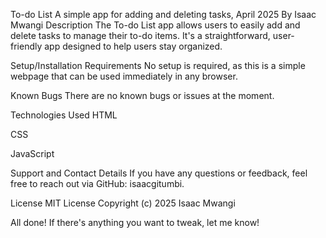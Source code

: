 To-do List
A simple app for adding and deleting tasks, April 2025
By Isaac Mwangi
Description
The To-do List app allows users to easily add and delete tasks to manage their to-do items. It's a straightforward, user-friendly app designed to help users stay organized.

Setup/Installation Requirements
No setup is required, as this is a simple webpage that can be used immediately in any browser.

Known Bugs
There are no known bugs or issues at the moment.

Technologies Used
HTML

CSS

JavaScript

Support and Contact Details
If you have any questions or feedback, feel free to reach out via GitHub: isaacgitumbi.

License
MIT License
Copyright (c) 2025 Isaac Mwangi

All done! If there's anything you want to tweak, let me know!





